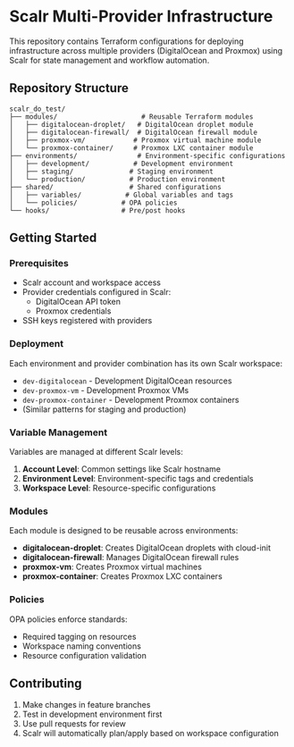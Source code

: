 # Scalr Multi-Provider Infrastructure

This repository contains Terraform configurations for deploying infrastructure across multiple providers (DigitalOcean and Proxmox) using Scalr for state management and workflow automation.

## Repository Structure

```
scalr_do_test/
├── modules/                     # Reusable Terraform modules
│   ├── digitalocean-droplet/   # DigitalOcean droplet module
│   ├── digitalocean-firewall/  # DigitalOcean firewall module
│   ├── proxmox-vm/            # Proxmox virtual machine module
│   └── proxmox-container/     # Proxmox LXC container module
├── environments/               # Environment-specific configurations
│   ├── development/           # Development environment
│   ├── staging/              # Staging environment
│   └── production/           # Production environment
├── shared/                   # Shared configurations
│   ├── variables/           # Global variables and tags
│   └── policies/           # OPA policies
└── hooks/                  # Pre/post hooks
```

## Getting Started

### Prerequisites

- Scalr account and workspace access
- Provider credentials configured in Scalr:
  - DigitalOcean API token
  - Proxmox credentials
- SSH keys registered with providers

### Deployment

Each environment and provider combination has its own Scalr workspace:

- `dev-digitalocean` - Development DigitalOcean resources
- `dev-proxmox-vm` - Development Proxmox VMs
- `dev-proxmox-container` - Development Proxmox containers
- (Similar patterns for staging and production)

### Variable Management

Variables are managed at different Scalr levels:

1. **Account Level**: Common settings like Scalr hostname
2. **Environment Level**: Environment-specific tags and credentials
3. **Workspace Level**: Resource-specific configurations

### Modules

Each module is designed to be reusable across environments:

- **digitalocean-droplet**: Creates DigitalOcean droplets with cloud-init
- **digitalocean-firewall**: Manages DigitalOcean firewall rules
- **proxmox-vm**: Creates Proxmox virtual machines
- **proxmox-container**: Creates Proxmox LXC containers

### Policies

OPA policies enforce standards:

- Required tagging on resources
- Workspace naming conventions
- Resource configuration validation

## Contributing

1. Make changes in feature branches
2. Test in development environment first
3. Use pull requests for review
4. Scalr will automatically plan/apply based on workspace configuration